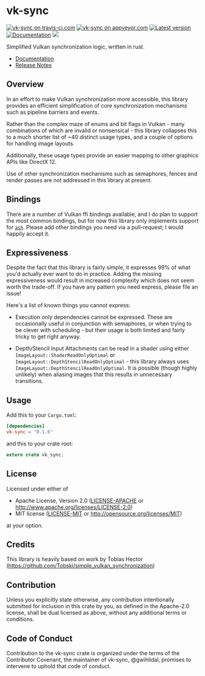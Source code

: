vk-sync
========

[![vk-sync on travis-ci.com](https://travis-ci.com/gwihlidal/vk-sync-rs.svg?branch=master)](https://travis-ci.com/gwihlidal/vk-sync-rs)
[![vk-sync on appveyor.com](https://ci.appveyor.com/api/projects/status/9so5ab02cqyba843/branch/master?svg=true)](https://ci.appveyor.com/project/gwihlidal/vk-sync-rs/branch/master)
[![Latest version](https://img.shields.io/crates/v/vk-sync.svg)](https://crates.io/crates/vk-sync)
[![Documentation](https://docs.rs/vk-sync/badge.svg)](https://docs.rs/vk-sync)
[![](https://tokei.rs/b1/github/gwihlidal/vk-sync-rs)](https://github.com/gwihlidal/vk-sync-rs)

Simplified Vulkan synchronization logic, written in rust.

- [Documentation](https://docs.rs/vk-sync)
- [Release Notes](https://github.com/gwihlidal/vk-sync-rs/releases)

## Overview

In an effort to make Vulkan synchronization more accessible, this library provides an efficient simplification of core synchronization mechanisms such as pipeline barriers and events.

Rather than the complex maze of enums and bit flags in Vulkan - many combinations of which are invalid or nonsensical - this library collapses this to a much shorter list of ~40 distinct usage types, and a couple of options for handling image layouts.

Additionally, these usage types provide an easier mapping to other graphics APIs like DirectX 12.

Use of other synchronization mechanisms such as semaphores, fences and render passes are not addressed in this library at present.

## Bindings

There are a number of Vulkan ffi bindings available, and I do plan to support the most common bindings, but for now this library only implements support for [`ash`](https://crates.io/crates/ash). Please add other bindings you need via a pull-request; I would happily accept it.

## Expressiveness

Despite the fact that this library is fairly simple, it expresses 99% of what you'd actually ever want to do in practice. Adding the missing expressiveness would result in increased complexity which does not seem worth the trade-off. If you have any pattern you need express, please file an issue!

Here's a list of known things you cannot express:

* Execution only dependencies cannot be expressed. These are occasionally useful in conjunction with semaphores, or when trying to be clever with scheduling - but their usage is both limited and fairly tricky to get right anyway.

* Depth/Stencil Input Attachments can be read in a shader using either `ImageLayout::ShaderReadOnlyOptimal` or `ImageLayout::DepthStencilReadOnlyOptimal` - this library always uses `ImageLayout::DepthStencilReadOnlyOptimal`. It is possible (though highly unlikely) when aliasing images that this results in unnecessary transitions.

## Usage

Add this to your `Cargo.toml`:

```toml
[dependencies]
vk-sync = "0.1.6"
```

and this to your crate root:

```rust
extern crate vk_sync;
```

## License

Licensed under either of

 * Apache License, Version 2.0 ([LICENSE-APACHE](LICENSE-APACHE) or http://www.apache.org/licenses/LICENSE-2.0)
 * MIT license ([LICENSE-MIT](LICENSE-MIT) or http://opensource.org/licenses/MIT)

at your option.

## Credits

This library is heavily based on work by Tobias Hector (https://github.com/Tobski/simple_vulkan_synchronization) 

## Contribution

Unless you explicitly state otherwise, any contribution intentionally submitted
for inclusion in this crate by you, as defined in the Apache-2.0 license, shall
be dual licensed as above, without any additional terms or conditions.

## Code of Conduct

Contribution to the vk-sync crate is organized under the terms of the
Contributor Covenant, the maintainer of vk-sync, @gwihlidal, promises to
intervene to uphold that code of conduct.